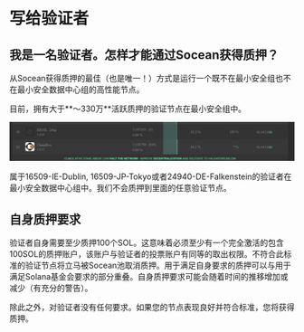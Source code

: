 # 写给验证者

## 我是一名验证者。怎样才能通过Socean获得质押？

从Socean获得质押的最佳（也是唯一！）方式是运行一个既不在最小安全组也不在最小安全数据中心组的高性能节点。

目前，拥有大于**～330万**活跃质押的验证节点在最小安全组中。

![目前，任意活跃质押量超过332.8万的验证节点在最小安全组中](../.gitbook/assets/MinimumSecurityGroup.png)

属于16509-IE-Dublin, 16509-JP-Tokyo或者24940-DE-Falkenstein的验证者在最小安全数据中心组中。我们不会质押到里面的任意验证节点。

## 自身质押要求

验证者自身需要至少质押100个SOL。这意味着必须至少有一个完全激活的包含100SOL的质押账户，该账户与验证者的投票账户有同等的取出权限。不符合此标准的验证节点将立马被Socean池取消质押。用于满足自身要求的质押可以与用于满足Solana基金会要求的部分重叠。自身质押要求可能会随着时间的推移增加或减少（有充分的警告）。

除此之外，对验证者没有任何要求。如果您的节点表现良好并符合标准，您将获得质押。

